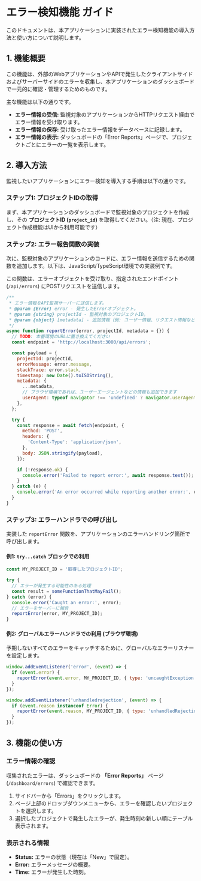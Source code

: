 # エラー検知機能 ガイド

このドキュメントは、本アプリケーションに実装されたエラー検知機能の導入方法と使い方について説明します。

## 1. 機能概要

この機能は、外部のWebアプリケーションやAPIで発生したクライアントサイドおよびサーバーサイドのエラーを収集し、本アプリケーションのダッシュボードで一元的に確認・管理するためのものです。

主な機能は以下の通りです。

- **エラー情報の受信:** 監視対象のアプリケーションからHTTPリクエスト経由でエラー情報を受け取ります。
- **エラー情報の保存:** 受け取ったエラー情報をデータベースに記録します。
- **エラー情報の表示:** ダッシュボードの「Error Reports」ページで、プロジェクトごとにエラーの一覧を表示します。

## 2. 導入方法

監視したいアプリケーションにエラー検知を導入する手順は以下の通りです。

### ステップ1: プロジェクトIDの取得

まず、本アプリケーションのダッシュボードで監視対象のプロジェクトを作成し、その **プロジェクトID (`project_id`)** を取得してください。（注: 現在、プロジェクト作成機能はUIから利用可能です）

### ステップ2: エラー報告関数の実装

次に、監視対象のアプリケーションのコードに、エラー情報を送信するための関数を追加します。以下は、JavaScript/TypeScript環境での実装例です。

この関数は、エラーオブジェクトを受け取り、指定されたエンドポイント (`/api/errors`) にPOSTリクエストを送信します。

```javascript
/**
 * エラー情報をAPI監視サーバーに送信します。
 * @param {Error} error - 発生したErrorオブジェクト。
 * @param {string} projectId - 監視対象のプロジェクトID。
 * @param {object} [metadata] - 追加情報（例: ユーザー情報、リクエスト情報など）。
 */
async function reportError(error, projectId, metadata = {}) {
  // TODO: 本番環境のURLに置き換えてください
  const endpoint = 'http://localhost:3000/api/errors';

  const payload = {
    projectId: projectId,
    errorMessage: error.message,
    stackTrace: error.stack,
    timestamp: new Date().toISOString(),
    metadata: {
      ...metadata,
      // ブラウザ環境であれば、ユーザーエージェントなどの情報も追加できます
      userAgent: typeof navigator !== 'undefined' ? navigator.userAgent : 'N/A',
    },
  };

  try {
    const response = await fetch(endpoint, {
      method: 'POST',
      headers: {
        'Content-Type': 'application/json',
      },
      body: JSON.stringify(payload),
    });

    if (!response.ok) {
      console.error('Failed to report error:', await response.text());
    }
  } catch (e) {
    console.error('An error occurred while reporting another error:', e);
  }
}
```

### ステップ3: エラーハンドラでの呼び出し

実装した `reportError` 関数を、アプリケーションのエラーハンドリング箇所で呼び出します。

#### 例1: `try...catch` ブロックでの利用

```javascript
const MY_PROJECT_ID = '取得したプロジェクトID';

try {
  // エラーが発生する可能性のある処理
  const result = someFunctionThatMayFail();
} catch (error) {
  console.error('Caught an error:', error);
  // エラーをサーバーに報告
  reportError(error, MY_PROJECT_ID);
}
```

#### 例2: グローバルエラーハンドラでの利用 (ブラウザ環境)

予期しないすべてのエラーをキャッチするために、グローバルなエラーリスナーを設定します。

```javascript
window.addEventListener('error', (event) => {
  if (event.error) {
    reportError(event.error, MY_PROJECT_ID, { type: 'uncaughtException' });
  }
});

window.addEventListener('unhandledrejection', (event) => {
  if (event.reason instanceof Error) {
    reportError(event.reason, MY_PROJECT_ID, { type: 'unhandledRejection' });
  }
});
```

## 3. 機能の使い方

### エラー情報の確認

収集されたエラーは、ダッシュボードの **「Error Reports」** ページ (`/dashboard/errors`) で確認できます。

1. サイドバーから「Errors」をクリックします。
2. ページ上部のドロップダウンメニューから、エラーを確認したいプロジェクトを選択します。
3. 選択したプロジェクトで発生したエラーが、発生時刻の新しい順にテーブル表示されます。

### 表示される情報

- **Status:** エラーの状態（現在は「New」で固定）。
- **Error:** エラーメッセージの概要。
- **Time:** エラーが発生した時刻。
